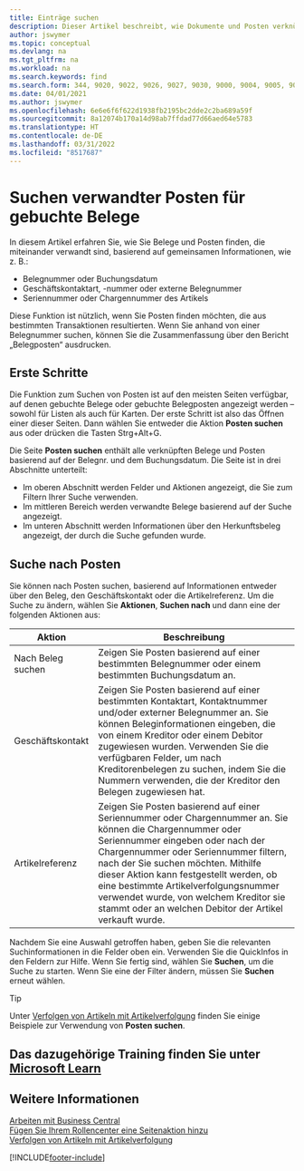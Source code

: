 ```yaml
---
title: Einträge suchen
description: Dieser Artikel beschreibt, wie Dokumente und Posten verknüpft sind
author: jswymer
ms.topic: conceptual
ms.devlang: na
ms.tgt_pltfrm: na
ms.workload: na
ms.search.keywords: find
ms.search.form: 344, 9020, 9022, 9026, 9027, 9030, 9000, 9004, 9005, 9018, 9006, 9007, 9010, 9016, 9017
ms.date: 04/01/2021
ms.author: jswymer
ms.openlocfilehash: 6e6e6f6f622d1938fb2195bc2dde2c2ba689a59f
ms.sourcegitcommit: 8a12074b170a14d98ab7ffdad77d66aed64e5783
ms.translationtype: HT
ms.contentlocale: de-DE
ms.lasthandoff: 03/31/2022
ms.locfileid: "8517687"
---
```

# <a name="finding-related-entries-for-posted-documents"></a>Suchen verwandter Posten für gebuchte Belege 

In diesem Artikel erfahren Sie, wie Sie Belege und Posten finden, die miteinander verwandt sind, basierend auf gemeinsamen Informationen, wie z. B.:

- Belegnummer oder Buchungsdatum
- Geschäftskontaktart, -nummer oder externe Belegnummer
- Seriennummer oder Chargennummer des Artikels

Diese Funktion ist nützlich, wenn Sie Posten finden möchten, die aus bestimmten Transaktionen resultierten. Wenn Sie anhand von einer Belegnummer suchen, können Sie die Zusammenfassung über den Bericht „Belegposten“ ausdrucken.

## <a name="get-started"></a>Erste Schritte

Die Funktion zum Suchen von Posten ist auf den meisten Seiten verfügbar, auf denen gebuchte Belege oder gebuchte Belegposten angezeigt werden – sowohl für Listen als auch für Karten. Der erste Schritt ist also das Öffnen einer dieser Seiten. Dann wählen Sie entweder die Aktion **Posten suchen** aus oder drücken die Tasten Strg+Alt+G.

Die Seite **Posten suchen** enthält alle verknüpften Belege und Posten basierend auf der Belegnr. und dem Buchungsdatum. Die Seite ist in drei Abschnitte unterteilt:

- Im oberen Abschnitt werden Felder und Aktionen angezeigt, die Sie zum Filtern Ihrer Suche verwenden.
- Im mittleren Bereich werden verwandte Belege basierend auf der Suche angezeigt.
- Im unteren Abschnitt werden Informationen über den Herkunftsbeleg angezeigt, der durch die Suche gefunden wurde.


<!--
 There are two ways to open this page:

- Choose the ![Lightbulb that opens the Tell Me feature.](media/ui-search/search_small.png "Tell me what you want to do") icon, enter **Find Entries**, and then choose the related link.

    With this way, the **Find Entries** page might be empty, and you'll have to start searching for entries from scratch.
    
- Open a page that displays posted documents or posted documents entries, either a list or a card. Then, locate and select the **Find Entries** action.

    With this way, the **Find Entries**, page will include all related documents and entries based on the document no. and posting date.


    > [!TIP]
    > If you are on a page that has the **Find Entries** action, press crtl+G to open the **Find Entries** page directly. 
-->

## <a name="search-for-entries"></a>Suche nach Posten

Sie können nach Posten suchen, basierend auf Informationen entweder über den Beleg, den Geschäftskontakt oder die Artikelreferenz. Um die Suche zu ändern, wählen Sie **Aktionen**, **Suchen nach** und dann eine der folgenden Aktionen aus:

|Aktion|Beschreibung|
|------|-----------|
|Nach Beleg suchen|Zeigen Sie Posten basierend auf einer bestimmten Belegnummer oder einem bestimmten Buchungsdatum an.|
|Geschäftskontakt |Zeigen Sie Posten basierend auf einer bestimmten Kontaktart, Kontaktnummer und/oder externer Belegnummer an. Sie können Beleginformationen eingeben, die von einem Kreditor oder einem Debitor zugewiesen wurden. Verwenden Sie die verfügbaren Felder, um nach Kreditorenbelegen zu suchen, indem Sie die Nummern verwenden, die der Kreditor den Belegen zugewiesen hat.|
|Artikelreferenz|Zeigen Sie Posten basierend auf einer Seriennummer oder Chargennummer an. Sie können die Chargennummer oder Seriennummer eingeben oder nach der Chargennummer oder Seriennummer filtern, nach der Sie suchen möchten. Mithilfe dieser Aktion kann festgestellt werden, ob eine bestimmte Artikelverfolgungsnummer verwendet wurde, von welchem Kreditor sie stammt oder an welchen Debitor der Artikel verkauft wurde.|

Nachdem Sie eine Auswahl getroffen haben, geben Sie die relevanten Suchinformationen in die Felder oben ein. Verwenden Sie die QuickInfos in den Feldern zur Hilfe. Wenn Sie fertig sind, wählen Sie **Suchen**, um die Suche zu starten. Wenn Sie eine der Filter ändern, müssen Sie **Suchen** erneut wählen.

> [!TIP]
> Unter [Verfolgen von Artikeln mit Artikelverfolgung](inventory-how-to-trace-item-tracked-items.md) finden Sie einige Beispiele zur Verwendung von **Posten suchen**. <!--and [Walkthrough: Tracing Serial-Lot Numbers](walkthrough-tracing-serial-lot-numbers.md). -->

## <a name="see-related-training-at-microsoft-learn"></a>Das dazugehörige Training finden Sie unter [Microsoft Learn](/learn/modules/user-interface-dynamics-365-business-central/index)

## <a name="see-also"></a>Weitere Informationen

[Arbeiten mit Business Central](ui-work-product.md)  
[Fügen Sie Ihrem Rollencenter eine Seitenaktion hinzu](ui-bookmarks.md)  
[Verfolgen von Artikeln mit Artikelverfolgung](inventory-how-to-trace-item-tracked-items.md)  


[!INCLUDE[footer-include](includes/footer-banner.md)]
